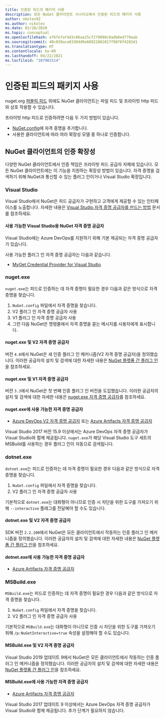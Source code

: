 ```yaml
---
title: 인증된 피드의 패키지 사용
description: 모든 NuGet 클라이언트 시나리오에서 인증된 피드의 패키지 사용
author: nkolev92
ms.author: nikolev
ms.date: 02/28/2020
ms.topic: conceptual
ms.openlocfilehash: e76fefaf4d3c86aa15cf279090c0adb8ed779aab
ms.sourcegitcommit: 40c039ace0330dd9e68922882017f9878f4283d1
ms.translationtype: HT
ms.contentlocale: ko-KR
ms.lasthandoff: 04/22/2021
ms.locfileid: "107901514"
---
```

# <a name="consuming-packages-from-authenticated-feeds"></a>인증된 피드의 패키지 사용

nuget.org [퍼블릭 피드](https://api.nuget.org/v3/index.json) 외에도 NuGet 클라이언트는 파일 피드 및 프라이빗 http 피드와 상호 작용할 수 있습니다.


프라이빗 http 피드로 인증하려면 다음 두 가지 방법이 있습니다.

* [NuGet.config](../reference/nuget-config-file.md#packagesourcecredentials)에 자격 증명을 추가합니다.
* 사용한 클라이언트에 따라 여러 확장성 모델 중 하나로 인증합니다.

## <a name="nuget-clients-authentication-extensibility"></a>NuGet 클라이언트의 인증 확장성

다양한 NuGet 클라이언트에서 인증 책임은 프라이빗 피드 공급자 자체에 있습니다.
모든 NuGet 클라이언트에는 이 기능을 지원하는 확장성 방법이 있습니다. 자격 증명을 검색하기 위해 NuGet과 통신할 수 있는 플러그 인이거나 Visual Studio 확장입니다.

### <a name="visual-studio"></a>Visual Studio

Visual Studio에서 NuGet은 피드 공급자가 구현하고 고객에게 제공할 수 있는 인터페이스를 노출합니다. 자세한 내용은 [Visual Studio 자격 증명 공급자를 만드는 방법](../reference/extensibility/NuGet-Credential-Providers-for-Visual-Studio.md) 문서를 참조하세요.

#### <a name="available-nuget-credential-providers-for-visual-studio"></a>사용 가능한 Visual Studio용 NuGet 자격 증명 공급자

Visual Studio에는 Azure DevOps를 지원하기 위해 기본 제공되는 자격 증명 공급자가 있습니다.


사용 가능한 플러그 인 자격 증명 공급자는 다음과 같습니다.

* [MyGet Credential Provider for Visual Studio](http://docs.myget.org/docs/reference/credential-provider-for-visual-studio)

### <a name="nugetexe"></a>nuget.exe

`nuget.exe`는 피드로 인증하는 데 자격 증명이 필요한 경우 다음과 같은 방식으로 자격 증명을 찾습니다.

1. `NuGet.config` 파일에서 자격 증명을 찾습니다.
1. V2 플러그 인 자격 증명 공급자 사용
1. V1 플러그 인 자격 증명 공급자 사용
1. 그런 다음 NuGet은 명령줄에서 자격 증명을 묻는 메시지를 사용자에게 표시합니다.

#### <a name="nugetexe-and-v2-credential-providers"></a>nuget.exe 및 V2 자격 증명 공급자

버전 `4.8`에서 NuGet은 새 인증 플러그 인 메커니즘(V2 자격 증명 공급자)을 정의했습니다.
이러한 공급자의 설치 및 검색에 대한 자세한 내용은 [NuGet 플랫폼 간 플러그 인](../reference/extensibility/NuGet-Cross-Platform-Plugins.md#plugin-installation-and-discovery)을 참조하세요.

#### <a name="nugetexe-and-v1-credential-providers"></a>nuget.exe 및 V1 자격 증명 공급자

버전 `3.3`에서 NuGet은 첫 번째 인증 플러그 인 버전을 도입했습니다.
이러한 공급자의 설치 및 검색에 대한 자세한 내용은 [nuget.exe 자격 증명 공급자](../reference/extensibility/nuget-exe-Credential-Providers.md#nugetexe-credential-provider-discovery)를 참조하세요.

#### <a name="available-credential-providers-for-nugetexe"></a>nuget.exe에 사용 가능한 자격 증명 공급자

* [Azure DevOps V2 자격 증명 공급자](/azure/devops/artifacts/nuget/nuget-exe#add-a-feed-to-nuget-482-or-later) 또는 [Azure Artifacts 자격 증명 공급자](https://github.com/microsoft/artifacts-credprovider)

Visual Studio 2017 버전 15.9 이상에서는 Azure DevOps 자격 증명 공급자가 Visual Studio와 함께 제공됩니다.
`nuget.exe`가 해당 Visual Studio 도구 세트의 MSBuild를 사용하는 경우 플러그 인이 자동으로 검색됩니다.

### <a name="dotnetexe"></a>dotnet.exe

`dotnet.exe`는 피드로 인증하는 데 자격 증명이 필요한 경우 다음과 같은 방식으로 자격 증명을 찾습니다.

1. `NuGet.config` 파일에서 자격 증명을 찾습니다.
1. V2 플러그 인 자격 증명 공급자 사용

기본적으로 `dotnet.exe`는 대화형이 아니므로 인증 시 차단을 위한 도구를 가져오기 위해 `--interactive` 플래그를 전달해야 할 수도 있습니다.

#### <a name="dotnetexe-and-v2-credential-providers"></a>dotnet.exe 및 V2 자격 증명 공급자

SDK 버전 `2.2.100`에서 NuGet은 모든 클라이언트에서 작동하는 인증 플러그 인 메커니즘을 정의했습니다.
이러한 공급자의 설치 및 검색에 대한 자세한 내용은 [NuGet 플랫폼 간 플러그 인](../reference/extensibility/NuGet-Cross-Platform-Plugins.md#plugin-installation-and-discovery)을 참조하세요.

#### <a name="available-credential-providers-for-dotnetexe"></a>dotnet.exe에 사용 가능한 자격 증명 공급자

* [Azure Artifacts 자격 증명 공급자](https://github.com/microsoft/artifacts-credprovider)

### <a name="msbuildexe"></a>MSBuild.exe

`MSBuild.exe`는 피드로 인증하는 데 자격 증명이 필요한 경우 다음과 같은 방식으로 자격 증명을 찾습니다.

1. `NuGet.config` 파일에서 자격 증명을 찾습니다.
1. V2 플러그 인 자격 증명 공급자 사용

기본적으로 `MSBuild.exe`는 대화형이 아니므로 인증 시 차단을 위한 도구를 가져오기 위해 `/p:NuGetInteractive=true` 속성을 설정해야 할 수도 있습니다.

#### <a name="msbuildexe-and-v2-credential-providers"></a>MSBuild.exe 및 V2 자격 증명 공급자

Visual Studio 2019 업데이트 9에서 NuGet은 모든 클라이언트에서 작동하는 인증 플러그 인 메커니즘을 정의했습니다.
이러한 공급자의 설치 및 검색에 대한 자세한 내용은 [NuGet 플랫폼 간 플러그 인](../reference/extensibility/NuGet-Cross-Platform-Plugins.md#plugin-installation-and-discovery)을 참조하세요.

#### <a name="available-credential-providers-for-msbuildexe"></a>MSBuild.exe에 사용 가능한 자격 증명 공급자

* [Azure Artifacts 자격 증명 공급자](https://github.com/microsoft/artifacts-credprovider)

Visual Studio 2017 업데이트 9 이상에서는 Azure DevOps 자격 증명 공급자가 Visual Studio와 함께 제공됩니다. 추가 단계가 필요하지 않습니다.
